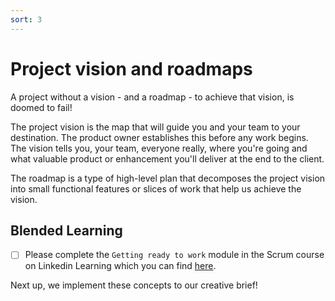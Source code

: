 ```yaml
---
sort: 3
---
```


# Project vision and roadmaps

A project without a vision - and a roadmap - to achieve that vision, is
doomed to fail!

The project vision is the map that will guide you and your team to your destination.
The product owner establishes this before any work begins.
The vision tells you, your team, everyone really, where you're going and what
valuable product or enhancement you'll deliver at the end to the client.

The roadmap is a type of high-level plan that decomposes the project vision into small functional features or slices
of work that help us achieve the vision.

## Blended  Learning

- [ ] Please complete the ```Getting ready to work``` module in the Scrum course on
Linkedin Learning which you can find [here](https://www.linkedin.com/learning/scrum-the-basics).

Next up, we implement these concepts to our creative brief!
